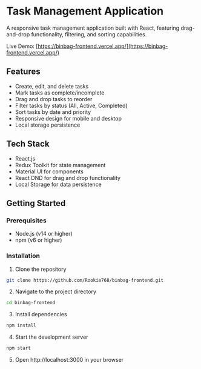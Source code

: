 # Task Management Application

A responsive task management application built with React, featuring drag-and-drop functionality, filtering, and sorting capabilities.

Live Demo: [https://binbag-frontend.vercel.app/](https://binbag-frontend.vercel.app/)

## Features

- Create, edit, and delete tasks
- Mark tasks as complete/incomplete
- Drag and drop tasks to reorder
- Filter tasks by status (All, Active, Completed)
- Sort tasks by date and priority
- Responsive design for mobile and desktop
- Local storage persistence

## Tech Stack

- React.js
- Redux Toolkit for state management
- Material UI for components
- React DND for drag and drop functionality
- Local Storage for data persistence

## Getting Started

### Prerequisites

- Node.js (v14 or higher)
- npm (v6 or higher)

### Installation

1. Clone the repository
```bash
git clone https://github.com/Rookie768/binbag-frontend.git
 ```

2. Navigate to the project directory
```bash
cd binbag-frontend
 ```

3. Install dependencies
```bash
npm install
 ```

4. Start the development server
```bash
npm start
 ```

5. Open http://localhost:3000 in your browser
